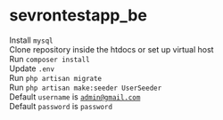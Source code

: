 # sevrontestapp_be
Install <code>mysql</code><br/>
Clone repository inside the htdocs or set up virtual host<br/>
Run <code>composer install</code> <br/>
Update <code>.env</code><br/>
Run <code>php artisan migrate</code><br/>
Run <code>php artisan make:seeder UserSeeder</code><br/>
Default <code>username</code> is <code>admin@gmail.com</code><br/>
Default <code>password</code> is <code>password</code>
